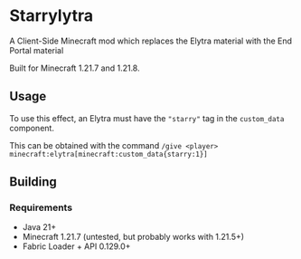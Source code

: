 # Starrylytra
A Client-Side Minecraft mod which replaces the Elytra material with the End Portal material

Built for Minecraft 1.21.7 and 1.21.8.

## Usage

To use this effect, an Elytra must have the `"starry"` tag in the `custom_data` component.

This can be obtained with the command `/give <player> minecraft:elytra[minecraft:custom_data{starry:1}]`

## Building

### Requirements

- Java 21+
- Minecraft 1.21.7 (untested, but probably works with 1.21.5+)
- Fabric Loader + API 0.129.0+
